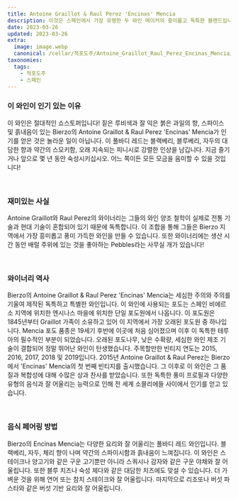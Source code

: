 ```yaml
---
title: Antoine Graillot & Raul Perez 'Encinas' Mencia
description: 이것은 스페인에서 가장 유명한 두 와인 메이커의 흥미롭고 독특한 블렌드입니다. Antoine Graillot와 Raul Perez가 힘을 합쳐 Bierzo의 Mencia를 만들었습니다. 두 와인메이커의 전문 기술이 결합되어 블랙베리, 라즈베리, 토바코의 향과 약간의 흙 같은 미네랄 향을 지닌 복잡하고 균형 잡힌 와인이 탄생했습니다. 이 특별한 블렌드를 즐기고 스페인에서 가장 인기 있는 와인 중 하나가 된 이유를 알아보십시오.
date: 2023-03-26
updated: 2023-03-26
extra:
  image: image.webp
  canonical: /cellar/적포도주/Antoine_Graillot_Raul_Perez_Encinas_Mencia/index.md
taxonomies:
  tags: 
    - 적포도주
    - 스페인
---
```


### 이 와인이 인기 있는 이유

이 와인은 절대적인 쇼스토퍼입니다! 짙은 루비색과 잘 익은 붉은 과일의 향, 스파이스 및 흙내음이 있는 Bierzo의 Antoine Graillot & Raul Perez 'Encinas' Mencia가 인기를 얻은 것은 놀라운 일이 아닙니다. 이 풀바디 레드는 블랙베리, 블루베리, 자두의 대담한 향과 약간의 스모키함, 오래 지속되는 피니시로 강렬한 인상을 남깁니다. 지금 즐기거나 앞으로 몇 년 동안 숙성시키십시오. 어느 쪽이든 모든 모금을 음미할 수 있을 것입니다!

&nbsp;  

### 재미있는 사실

Antoine Graillot와 Raul Perez의 와이너리는 그들의 와인 양조 철학이 실제로 전통 기술과 현대 기술이 혼합되어 있기 때문에 독특합니다. 이 조합을 통해 그들은 Bierzo 지역에서 가장 흥미롭고 풍미 가득한 와인을 만들 수 있습니다. 또한 와이너리에는 생산 시간 동안 배럴 주위에 있는 것을 좋아하는 Pebbles라는 사무실 개가 있습니다!

&nbsp;  

### 와이너리 역사

Bierzo의 Antoine Graillot & Raul Perez 'Encinas' Mencia는 세심한 주의와 주의를 기울여 제작된 독특하고 특별한 와인입니다. 이 와인에 사용되는 포도는 스페인 비에르소 지역에 위치한 엔시나스 마을에 위치한 단일 포도원에서 나옵니다. 이 포도원은 1845년부터 Graillot 가족이 소유하고 있어 이 지역에서 가장 오래된 포도원 중 하나입니다. Mencia 포도 품종은 19세기 후반에 이곳에 처음 심어졌으며 이후 이 독특한 테루아의 필수적인 부분이 되었습니다. 오래된 포도나무, 낮은 수확량, 세심한 와인 제조 기술이 결합되어 정말 뛰어난 와인이 탄생했습니다. 주목할만한 빈티지 연도는 2015, 2016, 2017, 2018 및 2019입니다. 2015년 Antoine Graillot & Raul Perez는 Bierzo에서 'Encinas' Mencia의 첫 번째 빈티지를 출시했습니다. 그 이후로 이 와인은 그 품질과 복합성에 대해 수많은 상과 찬사를 받았습니다. 또한 독특한 풍미 프로필과 다양한 유형의 음식과 잘 어울리는 능력으로 인해 전 세계 소믈리에들 사이에서 인기를 얻고 있습니다.

&nbsp;  

### 음식 페어링 방법

Bierzo의 Encinas Mencia는 다양한 요리와 잘 어울리는 풀바디 레드 와인입니다. 블랙베리, 자두, 체리 향이 나며 약간의 스파이시함과 흙내음이 느껴집니다. 이 와인은 스테이크나 양고기와 같은 구운 고기뿐만 아니라 스쿼시나 감자와 같은 구운 야채와 잘 어울립니다. 또한 블루 치즈나 숙성 체다와 같은 대담한 치즈에도 맞설 수 있습니다. 더 가벼운 것을 위해 연어 또는 참치 스테이크와 잘 어울립니다. 마지막으로 리조또나 버섯 파스타와 같은 버섯 기반 요리와 잘 어울립니다.

&nbsp;  
